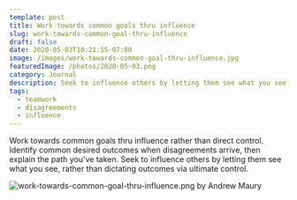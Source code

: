 ```yaml
---
template: post
title: Work towards common goals thru influence
slug: work-towards-common-goal-thru-influence
draft: false
date: 2020-05-03T10:21:55-07:00
image: /images/work-towards-common-goal-thru-influence.jpg
featuredImage: /photos/2020-05-03.png
category: Journal
description: Seek to influence others by letting them see what you see, rather than dictating outcomes via ultimate control.
tags:
  - teamwork
  - disagreements
  - influence
---
```

Work towards common goals thru influence rather than direct control. Identify common desired outcomes when disagreements arrive, then explain the path you've taken. Seek to influence others by letting them see what you see, rather than dictating outcomes via ultimate control.

![work-towards-common-goal-thru-influence.png by Andrew Maury](/images/work-towards-common-goal-thru-influence.png)

